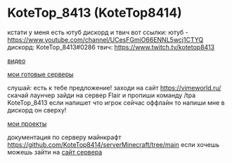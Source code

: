 

# KoteTop_8413 (KoteTop8414)
кстати у меня есть ютуб дискорд и твич
вот ссылки: ютуб - https://www.youtube.com/channel/UCesFGmiO66ENNL5wcj1CTYQ
дискорд: KoteTop_8413#0286
твич: https://www.twitch.tv/kotetop8413



[видео](https://kotetop8414.github.io/videos)




[мои готовые серверы](https://kotetop8414.github.io/servers_download/)



слушай:
есть к тебе предложение!
заходи на сайт https://vimeworld.ru/
скачай лаунчер 
зайди на сервер Flair
и пропиши команду /tpa KoteTop_8413
если напишет что игрок сейчас оффлайн
то напиши мне в дискорд он сверху!



[мои проекты](https://kotetop8414.github.io/projects/)





документация по серверу майнкрафт
  https://github.com/KoteTop8414/serverMinecraft/tree/main
  если хочешь можешь зайти на [сайт сервера](https://kotetop8414.github.io/tinkermod)
  
  

  
